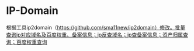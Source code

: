 # IP-Domain
根据工具ip2domain（https://github.com/sma11new/ip2domain）修改。批量查询ip对应域名及百度权重、备案信息；ip反查域名；ip查备案信息；资产归属查询；百度权重查询
